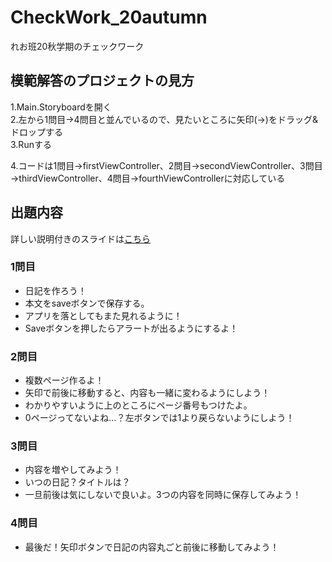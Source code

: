 # CheckWork_20autumn
れお班20秋学期のチェックワーク

## 模範解答のプロジェクトの見方
1.Main.Storyboardを開く  
2.左から1問目→4問目と並んでいるので、見たいところに矢印(→)をドラッグ&ドロップする  
3.Runする

4.コードは1問目→firstViewController、2問目→secondViewController、3問目→thirdViewController、4問目→fourthViewControllerに対応している

## 出題内容
詳しい説明付きのスライドは[こちら](https://drive.google.com/file/d/1TEIjTsDZ5Sl97vUX_B0TeW_gUtUurHpn/view?usp=sharing)
### 1問目
- 日記を作ろう！
- 本文をsaveボタンで保存する。
- アプリを落としてもまた見れるように！
- Saveボタンを押したらアラートが出るようにするよ！

### 2問目
- 複数ページ作るよ！
- 矢印で前後に移動すると、内容も一緒に変わるようにしよう！
- わかりやすいように上のところにページ番号もつけたよ。
- 0ページってないよね…？左ボタンでは1より戻らないようにしよう！

### 3問目
- 内容を増やしてみよう！
- いつの日記？タイトルは？
- 一旦前後は気にしないで良いよ。3つの内容を同時に保存してみよう！

### 4問目
- 最後だ！矢印ボタンで日記の内容丸ごと前後に移動してみよう！

